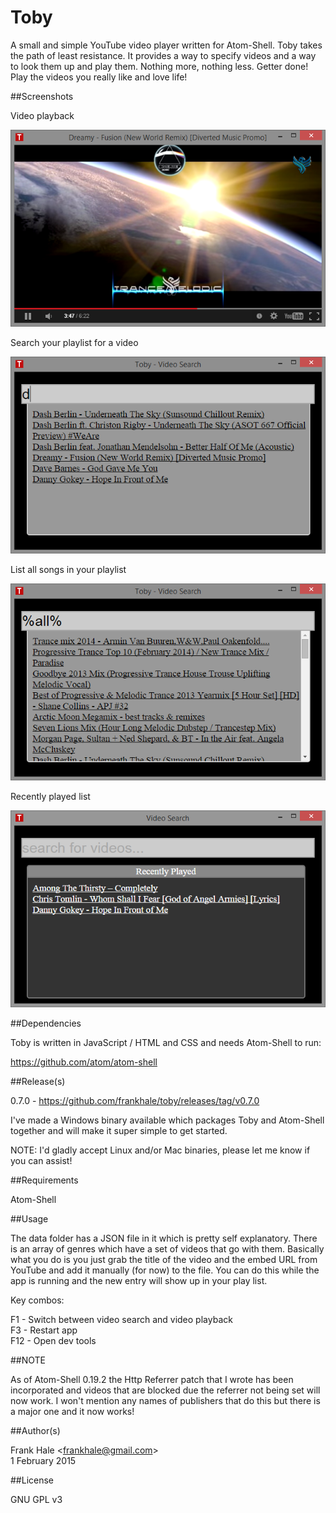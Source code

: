Toby
====

A small and simple YouTube video player written for Atom-Shell. Toby takes the
path of least resistance. It provides a way to specify videos and a way to
look them up and play them. Nothing more, nothing less. Getter done! Play the
videos you really like and love life!

##Screenshots

Video playback

<img src="screenshots/toby-video-playback.png" alt="Video Playback"/>

Search your playlist for a video

<img src="screenshots/toby-video-search.png" alt="Video Selection"/>

List all songs in your playlist

<img src="screenshots/toby-video-search-all.png" alt="Video Selection - List All"/>

Recently played list

<img src="screenshots/toby-recently-played.png" alt="Video Selection"/>

##Dependencies

Toby is written in JavaScript / HTML and CSS and needs Atom-Shell to run:

https://github.com/atom/atom-shell

##Release(s)

0.7.0 - https://github.com/frankhale/toby/releases/tag/v0.7.0

I've made a Windows binary available which packages Toby and Atom-Shell together and
will make it super simple to get started.

NOTE: I'd gladly accept Linux and/or Mac binaries, please let me know if you can 
assist!

##Requirements

Atom-Shell

##Usage

The data folder has a JSON file in it which is pretty self explanatory. There is
an array of genres which have a set of videos that go with them. Basically what
you do is you just grab the title of the video and the embed URL from YouTube
and add it manually (for now) to the file. You can do this while the app is
running and the new entry will show up in your play list.

Key combos:

F1 - Switch between video search and video playback  
F3 - Restart app  
F12 - Open dev tools

##NOTE

As of Atom-Shell 0.19.2 the Http Referrer patch that I wrote has been incorporated and
videos that are blocked due the referrer not being set will now work. I won't mention
any names of publishers that do this but there is a major one and it now works!

##Author(s)

Frank Hale &lt;frankhale@gmail.com&gt;  
1 February 2015

##License

GNU GPL v3
